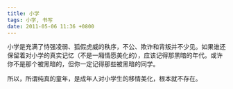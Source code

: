 ```yaml
---
title: 小学
tags: 小学, 书写
date: 2011-05-06 11:36 +0800
---
```



小学是充满了恃强凌弱、狐假虎威的秩序，不公、欺诈和背叛并不少见。如果谁还保留着对小学的真实记忆（不是一厢情愿美化的），应该记得那黑暗的年代。或许你不是那个被黑暗的，但你一定记得那些被黑暗的同学。

所以，所谓纯真的童年，是成年人对小学生的移情美化，根本就不存在。

